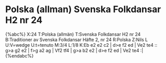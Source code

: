 # Polska (allman) Svenska Folkdansar H2 nr 24

{%abc%}
X:24
T:Polska (allmän)
T:Svenska Folkdansar H2 nr 24
B:Traditioner av Svenska Folkdansar Häfte 2, nr 24
R:Polska
Z:Nils L
U:V=wedge
U:t=tenuto
M:3/4
L:1/8
K:Eb
e2 e2 c2 | d>e f2 ed | Ve2 te4 :: g>a g2 e2 | f>g a2 ag | Vf2 tf4 | 
g>a b2 e2 | d>e f2 ed | Ve2 te4 :|
{%endabc%}

